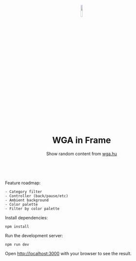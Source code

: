 <div align="center">
  <img width="10%" src="https://raw.githubusercontent.com/0x7s0lt1/WGAF_next/main/public/img/eye.png">
  <h1>WGA in Frame</h1>
  <p>Show random content from <a href="https://www.wga.hu/">wga.hu</a></p>
</div>

<br/>
<br/>
<br/>

Feature roadmap:
```
- Category filter
- Controller (back/pause/etc)
- Ambient background
- Color palette
- Filter by color palette
```

Install dependencies:
```
npm install
```

Run the development server:
```
npm run dev
```

Open [http://localhost:3000](http://localhost:3000) with your browser to see the result.
